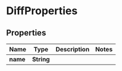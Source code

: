 

# DiffProperties


## Properties

| Name | Type | Description | Notes |
|------------ | ------------- | ------------- | -------------|
|**name** | **String** |  |  |



